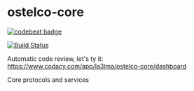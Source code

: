 # ostelco-core

[![codebeat badge](https://codebeat.co/badges/e4c26ba7-75d6-48d2-a3d0-f72988998642)](https://codebeat.co/projects/github-com-ostelco-ostelco-core-master)

[![Build Status](https://travis-ci.org/ostelco/ostelco-core.svg?branch=master)](https://travis-ci.org/ostelco/ostelco-core)


Automatic code review, let's ty it:
https://www.codacy.com/app/la3lma/ostelco-core/dashboard


Core protocols and services
